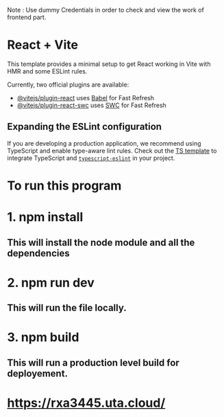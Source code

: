 <!-- RAVI TEJA AVUTAPALLI - 1002163445
RENISH AVAIYA – 1002197922
JERAN JOEL BELAVENDRAN – 1002233639
PRATHYUSHA AITHA – 1002200728
PAVAN BABU BHEESETTI - 1002207463 -->
 
Note : Use dummy Credentials in order to check and view the work of frontend part.


# React + Vite

This template provides a minimal setup to get React working in Vite with HMR and some ESLint rules.

Currently, two official plugins are available:

- [@vitejs/plugin-react](https://github.com/vitejs/vite-plugin-react/blob/main/packages/plugin-react/README.md) uses [Babel](https://babeljs.io/) for Fast Refresh
- [@vitejs/plugin-react-swc](https://github.com/vitejs/vite-plugin-react-swc) uses [SWC](https://swc.rs/) for Fast Refresh

## Expanding the ESLint configuration

If you are developing a production application, we recommend using TypeScript and enable type-aware lint rules. Check out the [TS template](https://github.com/vitejs/vite/tree/main/packages/create-vite/template-react-ts) to integrate TypeScript and [`typescript-eslint`](https://typescript-eslint.io) in your project.

# To run this program
 
# 1. npm install
 
## This will install the node module and all the dependencies
 
# 2. npm run dev
 
## This will run the file locally.
 
# 3. npm build
 
## This will run a production level build for deployement.
 
# https://rxa3445.uta.cloud/